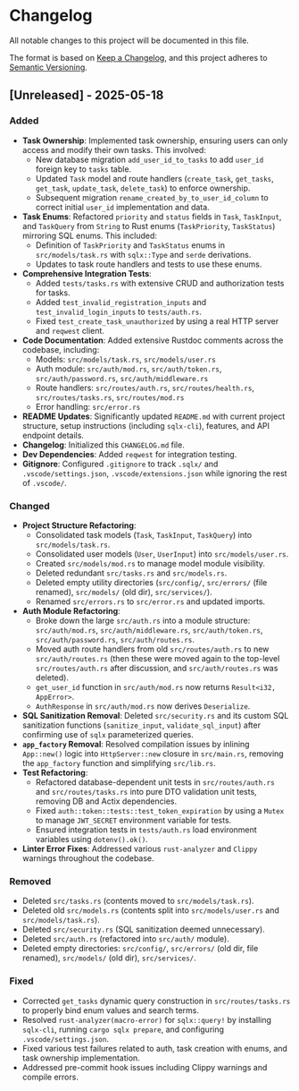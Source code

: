 # Changelog

All notable changes to this project will be documented in this file.

The format is based on [Keep a Changelog](https://keepachangelog.com/en/1.0.0/),
and this project adheres to [Semantic Versioning](https://semver.org/spec/v2.0.0.html).

## [Unreleased] - 2025-05-18

### Added

- **Task Ownership**: Implemented task ownership, ensuring users can only access and modify their own tasks. This involved:
    - New database migration `add_user_id_to_tasks` to add `user_id` foreign key to `tasks` table.
    - Updated `Task` model and route handlers (`create_task`, `get_tasks`, `get_task`, `update_task`, `delete_task`) to enforce ownership.
    - Subsequent migration `rename_created_by_to_user_id_column` to correct initial `user_id` implementation and data.
- **Task Enums**: Refactored `priority` and `status` fields in `Task`, `TaskInput`, and `TaskQuery` from `String` to Rust enums (`TaskPriority`, `TaskStatus`) mirroring SQL enums. This included:
    - Definition of `TaskPriority` and `TaskStatus` enums in `src/models/task.rs` with `sqlx::Type` and `serde` derivations.
    - Updates to task route handlers and tests to use these enums.
- **Comprehensive Integration Tests**:
    - Added `tests/tasks.rs` with extensive CRUD and authorization tests for tasks.
    - Added `test_invalid_registration_inputs` and `test_invalid_login_inputs` to `tests/auth.rs`.
    - Fixed `test_create_task_unauthorized` by using a real HTTP server and `reqwest` client.
- **Code Documentation**: Added extensive Rustdoc comments across the codebase, including:
    - Models: `src/models/task.rs`, `src/models/user.rs`
    - Auth module: `src/auth/mod.rs`, `src/auth/token.rs`, `src/auth/password.rs`, `src/auth/middleware.rs`
    - Route handlers: `src/routes/auth.rs`, `src/routes/health.rs`, `src/routes/tasks.rs`, `src/routes/mod.rs`
    - Error handling: `src/error.rs`
- **README Updates**: Significantly updated `README.md` with current project structure, setup instructions (including `sqlx-cli`), features, and API endpoint details.
- **Changelog**: Initialized this `CHANGELOG.md` file.
- **Dev Dependencies**: Added `reqwest` for integration testing.
- **Gitignore**: Configured `.gitignore` to track `.sqlx/` and `.vscode/settings.json`, `.vscode/extensions.json` while ignoring the rest of `.vscode/`.

### Changed

- **Project Structure Refactoring**:
    - Consolidated task models (`Task`, `TaskInput`, `TaskQuery`) into `src/models/task.rs`.
    - Consolidated user models (`User`, `UserInput`) into `src/models/user.rs`.
    - Created `src/models/mod.rs` to manage model module visibility.
    - Deleted redundant `src/tasks.rs` and `src/models.rs`.
    - Deleted empty utility directories (`src/config/`, `src/errors/` (file renamed), `src/models/` (old dir), `src/services/`).
    - Renamed `src/errors.rs` to `src/error.rs` and updated imports.
- **Auth Module Refactoring**:
    - Broke down the large `src/auth.rs` into a module structure: `src/auth/mod.rs`, `src/auth/middleware.rs`, `src/auth/token.rs`, `src/auth/password.rs`, `src/auth/routes.rs`.
    - Moved auth route handlers from old `src/routes/auth.rs` to new `src/auth/routes.rs` (then these were moved again to the top-level `src/routes/auth.rs` after discussion, and `src/auth/routes.rs` was deleted).
    - `get_user_id` function in `src/auth/mod.rs` now returns `Result<i32, AppError>`.
    - `AuthResponse` in `src/auth/mod.rs` now derives `Deserialize`.
- **SQL Sanitization Removal**: Deleted `src/security.rs` and its custom SQL sanitization functions (`sanitize_input`, `validate_sql_input`) after confirming use of `sqlx` parameterized queries.
- **`app_factory` Removal**: Resolved compilation issues by inlining `App::new()` logic into `HttpServer::new` closure in `src/main.rs`, removing the `app_factory` function and simplifying `src/lib.rs`.
- **Test Refactoring**:
    - Refactored database-dependent unit tests in `src/routes/auth.rs` and `src/routes/tasks.rs` into pure DTO validation unit tests, removing DB and Actix dependencies.
    - Fixed `auth::token::tests::test_token_expiration` by using a `Mutex` to manage `JWT_SECRET` environment variable for tests.
    - Ensured integration tests in `tests/auth.rs` load environment variables using `dotenv().ok()`.
- **Linter Error Fixes**: Addressed various `rust-analyzer` and `Clippy` warnings throughout the codebase.

### Removed

- Deleted `src/tasks.rs` (contents moved to `src/models/task.rs`).
- Deleted old `src/models.rs` (contents split into `src/models/user.rs` and `src/models/task.rs`).
- Deleted `src/security.rs` (SQL sanitization deemed unnecessary).
- Deleted `src/auth.rs` (refactored into `src/auth/` module).
- Deleted empty directories: `src/config/`, `src/errors/` (old dir, file renamed), `src/models/` (old dir), `src/services/`.

### Fixed

- Corrected `get_tasks` dynamic query construction in `src/routes/tasks.rs` to properly bind enum values and search terms.
- Resolved `rust-analyzer(macro-error)` for `sqlx::query!` by installing `sqlx-cli`, running `cargo sqlx prepare`, and configuring `.vscode/settings.json`.
- Fixed various test failures related to auth, task creation with enums, and task ownership implementation.
- Addressed pre-commit hook issues including Clippy warnings and compile errors. 